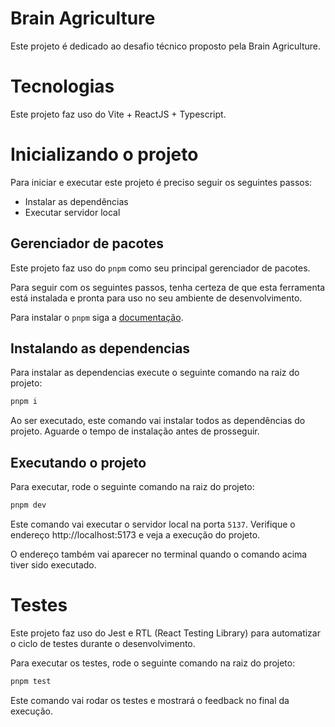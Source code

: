 # Brain Agriculture

Este projeto é dedicado ao desafio técnico proposto pela Brain Agriculture.

# Tecnologias

Este projeto faz uso do Vite + ReactJS + Typescript.

# Inicializando o projeto

Para iniciar e executar este projeto é preciso seguir os seguintes passos:

- Instalar as dependências
- Executar servidor local

## Gerenciador de pacotes

Este projeto faz uso do `pnpm` como seu principal gerenciador de pacotes.

Para seguir com os seguintes passos, tenha certeza de que esta ferramenta está
instalada e pronta para uso no seu ambiente de desenvolvimento.

Para instalar o `pnpm` siga a [documentação](https://pnpm.io/installation).

## Instalando as dependencias

Para instalar as dependencias execute o seguinte comando na raiz do projeto:

```bash
pnpm i
```

Ao ser executado, este comando vai instalar todos as dependências do projeto.
Aguarde o tempo de instalação antes de prosseguir.

## Executando o projeto

Para executar, rode o seguinte comando na raiz do projeto:

```bash
pnpm dev
```

Este comando vai executar o servidor local na porta `5137`. Verifique o endereço
http://localhost:5173 e veja a execução do projeto.

O endereço também vai aparecer no terminal quando o comando acima tiver sido 
executado.

# Testes

Este projeto faz uso do Jest e RTL (React Testing Library) para automatizar o
ciclo de testes durante o desenvolvimento.

Para executar os testes, rode o seguinte comando na raiz do projeto:

```bash
pnpm test
```

Este comando vai rodar os testes e mostrará o feedback no final da execução.
